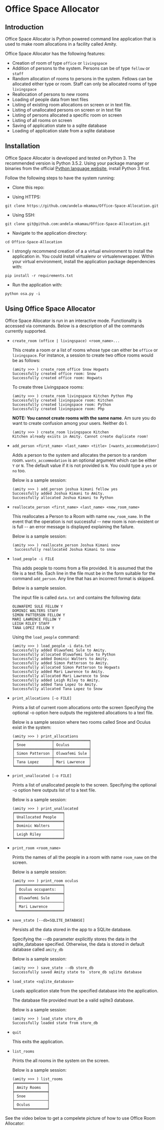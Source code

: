 # Office Space Allocator

## Introduction

Office Space Allocator is Python powered command line application that
is used to make room allocations in a facility called Amity.

Office Space Allocator has the following features:

* Creation of room of type `office` or `livingspace`
* Addition of persons to the system. Persons can be of type `fellow` or `staff`
* Random allocation of rooms to persons in the system. Fellows can be allocated
either type or room. Staff can only be allocated rooms of type `livingspace`
* Reallocation of persons to new rooms
* Loading of people data from text files
* Listing of existing room allocations on screen or in text file.
* Listing of unallocated persons on screen or in text file
* Listing of persons allocated a specific room on screen
* Listing of all rooms on screen
* Saving of application state to a sqlite database
* Loading of application state from a sqlite database

## Installation

Office Space Allocator is developed and tested on Python 3. The recommended
version is Python 3.5.2. Using your package manager or binaries from the
official [Python language website](https://www.python.org/downloads/),
install Python 3 first.

Follow the following steps to have the system running:

* Clone this repo:
 - Using HTTPS:
 ```
 git clone https://github.com/andela-mkamau/Office-Space-Allocation.git
 ```
 - Using SSH:
 ```
 git clone git@github.com:andela-mkamau/Office-Space-Allocation.git
 ```

* Navigate to the application directory:

```
cd Office-Space-Allocation
```

* I strongly recommend creation of a a virtual environment to install the
application in. You could install virtualenv or virtualenvwrapper.
Within your virtual environment, install the application package dependencies with:

```
pip install -r requirements.txt
```

* Run the application with:

```
python osa.py -i
```

## Using Office Space Allocator

Office Space Allocator is run in an interactive mode. Functionality is
 accessed via commands. Below is a description of all the commands
 currently supported.

*  `create_room (office | livingspace) <room_name>...`

    This create a room or a list of rooms whose type can either be `office` or
 `livingspace`.
   For instance, a session to create two office rooms would be as follows:
   
     ```
    (amity >>> ) create_room office Snow Hogwats
    Successfully created office room: Snow
    Successfully created office room: Hogwats
     ```
    To create three Livingspace rooms:

    ```
    (amity >>> ) create_room livingspace Kitchen Python Php
    Successfully created livingspace room: Kitchen
    Successfully created livingspace room: Python
    Successfully created livingspace room: Php
    ```
    
    **NOTE: You cannot create rooms with the same name**. Am sure you do want to
create confusion among your users. Neither do I.

    ```
    (amity >>> ) create_room livingspace Kitchen
    Kitchen already exists in Amity. Cannot create duplicate room!
    ```

* `add_person <first_name> <last_name> <title> [<wants_accommodation>]`

  Adds a person to the system and allocates the person to a random room. 
`wants_accommodation` is an optional argument which can be either  `Y`  or  `N`. 
The default value if it is not provided is  `N`. You could type a `yes` or `no` too.

  Below is a sample session:
  ```
  (amity >>> ) add_person joshua kimani fellow yes
  Successfully added Joshua Kimani to Amity.
  Successfully allocated Joshua Kimani to Python
  ```

* `reallocate_person <first_name> <last_name> <new_room_name>`

   This reallocates a Person to a Room with name `new_room_name`.
In the event that the operation is not successful -- new room is non-existent or
 is full -- an error message is displayed explaining the failure.
 
  Below is a sample session:
  ```
  (amity >>> ) reallocate_person Joshua Kimani snow
   Successfully reallocated Joshua Kimani to snow
  ```
  
* `load_people -i FILE`

    This adds people to rooms from a file provided. It is assumed that the file is a text
    file.
    Each line in the file must be in the form suitable for the command `add_person`.
    Any line that has an incorrect format is skipped.
    
    Below is a sample session. 
    
    The input file is called `data.txt` and contains the 
    following data:
    ```
    OLUWAFEMI SULE FELLOW Y
    DOMINIC WALTERS STAFF
    SIMON PATTERSON FELLOW Y
    MARI LAWRENCE FELLOW Y
    LEIGH RILEY STAFF
    TANA LOPEZ FELLOW Y
    ```
   Using the `load_people` command:
    ```
    (amity >>> ) load_people -i data.txt
    Successfully added Oluwafemi Sule to Amity.
    Successfully allocated Oluwafemi Sule to Python
    Successfully added Dominic Walters to Amity.
    Successfully added Simon Patterson to Amity.
    Successfully allocated Simon Patterson to Hogwats
    Successfully added Mari Lawrence to Amity.
    Successfully allocated Mari Lawrence to Snow
    Successfully added Leigh Riley to Amity.
    Successfully added Tana Lopez to Amity.
    Successfully allocated Tana Lopez to Snow
    ```
* `print_allocations [-o FILE]`

    Prints a list of current room allocations onto the screen
Specifying the optional -o option here outputs the registered allocations to a text 
file.  

    Below is a sample session where two rooms called Snoe and Oculus exist in the 
    system:
    ```
    (amity >>> ) print_allocations
    ╒═════════════════╤════════════════╕
    │ Snoe            │ Oculus         │
    ╞═════════════════╪════════════════╡
    │ Simon Patterson │ Oluwafemi Sule │
    ├─────────────────┼────────────────┤
    │ Tana Lopez      │ Mari Lawrence  │
    ╘═════════════════╧════════════════╛
    ```

* `print_unallocated [-o FILE]`

   Prints a list of unallocated people to the screen.
Specifying the optional -o option here outputs list of to a text file. 

    Below is a sample session:

    ```
    (amity >>> ) print_unallocated
    ╒══════════════════════╕
    │ Unallocated People   │
    ╞══════════════════════╡
    │ Dominic Walters      │
    ├──────────────────────┤
    │ Leigh Riley          │
    ╘══════════════════════╛
    ```
* `print_room <room_name>`

   Prints the names of all the people in a room with name `room_name` on the screen.
   
   Below is a sample session:
   ```
   (amity >>> ) print_room oculus
    ╒═════════════════════╕
    │ Oculus occupants:   │
    ╞═════════════════════╡
    │ Oluwafemi Sule      │
    ├─────────────────────┤
    │ Mari Lawrence       │ 
    ╘═════════════════════╛

   ```

* `save_state [--db=SQLITE_DATABASE]`

    Persists all the data stored in the app to a SQLite database.

    Specifying the  --db  parameter explicitly stores the data in the 
    sqlite_database specified. Otherwise, the data is stored in default database
    called `amity_db`
    
    Below is a sample session:
    ```
    (amity >>> ) save_state --db store_db
    Successfully saved Amity state to  store_db sqlite database
    ```
* `load_state <sqlite_database>`

    Loads application state from the specified database into 
    the application.
    
    The database file provided must be a valid sqlite3 database.
    
    Below is a sample session:
    
    ```
    (amity >>> ) load_state store_db
    Successfully loaded state from store_db
    ```
* `quit`

    This exits the application.

* `list_rooms`

    Prints the all rooms in the system on the screen.
    
    Below is a sample session:
    
    ```
    (amity >>> ) list_rooms
    ╒═══════════════╕
    │ Amity Rooms   │
    ╞═══════════════╡
    │ Snoe          │
    ├───────────────┤
    │ Oculus        │
    ╘═══════════════╛
    ```
    
See the video below to get a compelete picture of how to use Office
Room Allocator:


